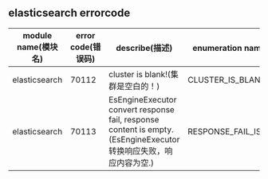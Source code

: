 ## elasticsearch  errorcode

| module name(模块名) | error code(错误码)  | describe(描述) |enumeration name(枚举)| Exception Class(类名)|
| -------- | -------- | ----- |-----|-----|
|elasticsearch |70112|cluster is blank!(集群是空白的！)|CLUSTER_IS_BLANK|EasticsearchErrorCodeSummary|
|elasticsearch |70113|EsEngineExecutor convert response fail, response content is empty.(EsEngineExecutor 转换响应失败，响应内容为空.)|RESPONSE_FAIL_IS_EMPTY|EasticsearchErrorCodeSummary|


